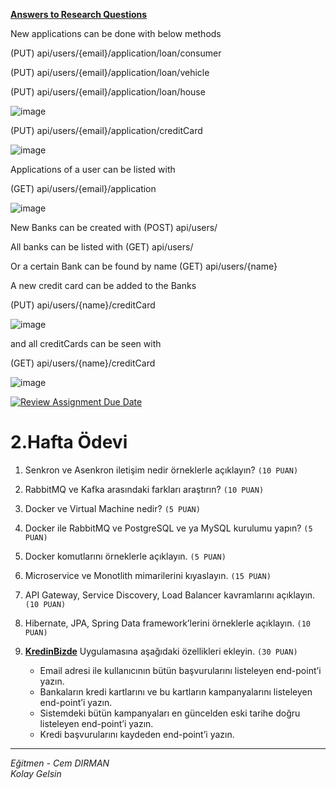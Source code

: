 

[**Answers to Research Questions**](https://github.com/Definex-Java-Spring-Bootcampp/week-2-AgemennoN/blob/main/bootcampweek2.pdf)

New applications can be done with below methods 

(PUT) api/users/{email}/application/loan/consumer

(PUT) api/users/{email}/application/loan/vehicle

(PUT) api/users/{email}/application/loan/house

![image](https://github.com/Definex-Java-Spring-Bootcampp/week-2-AgemennoN/assets/81033171/d1208cd3-018f-492b-86e4-4946dbd51b54)

(PUT) api/users/{email}/application/creditCard

![image](https://github.com/Definex-Java-Spring-Bootcampp/week-2-AgemennoN/assets/81033171/69e4aac8-75ac-4c73-ac3d-c9f4523aeb81)

Applications of a user can be listed with

(GET) api/users/{email}/application

![image](https://github.com/Definex-Java-Spring-Bootcampp/week-2-AgemennoN/assets/81033171/de1e3afb-ccd7-49d6-b39a-663608d025a2)

New Banks can be created with (POST) api/users/

All banks can be listed with  (GET) api/users/

Or a certain Bank can be found by name (GET) api/users/{name}

A new credit card can be added to the Banks

(PUT) api/users/{name}/creditCard

![image](https://github.com/Definex-Java-Spring-Bootcampp/week-2-AgemennoN/assets/81033171/24747b14-fa1d-4f38-a06e-ccb9fc96e64d)

and all creditCards can be seen with

(GET) api/users/{name}/creditCard

![image](https://github.com/Definex-Java-Spring-Bootcampp/week-2-AgemennoN/assets/81033171/1599f04b-213a-4836-9c62-01a1fe929c71)




[![Review Assignment Due Date](https://classroom.github.com/assets/deadline-readme-button-24ddc0f5d75046c5622901739e7c5dd533143b0c8e959d652212380cedb1ea36.svg)](https://classroom.github.com/a/A05Yfs1j)
# 2.Hafta Ödevi

1. Senkron ve Asenkron iletişim nedir örneklerle açıklayın? `(10 PUAN)`

2. RabbitMQ ve Kafka arasındaki farkları araştırın? `(10 PUAN)`

3. Docker ve Virtual Machine nedir? `(5 PUAN)`

4. Docker ile RabbitMQ ve PostgreSQL ve ya MySQL kurulumu yapın? `(5 PUAN)`

5. Docker komutlarını örneklerle açıklayın. `(5 PUAN)`

6. Microservice ve Monotlith mimarilerini kıyaslayın. `(15 PUAN)`

7. API Gateway, Service Discovery, Load Balancer kavramlarını açıklayın. `(10 PUAN)`

8. Hibernate, JPA, Spring Data framework’lerini örneklerle açıklayın. `(10 PUAN)`

9. [**KredinBizde**](https://github.com/Definex-Java-Spring-Bootcampp/kredinbizde-service) Uygulamasına aşağıdaki özellikleri ekleyin. `(30 PUAN)`
    - Email adresi ile kullanıcının bütün başvurularını listeleyen end-point’i yazın.
    - Bankaların kredi kartlarını ve bu kartların kampanyalarını listeleyen end-point’i yazın.
    - Sistemdeki bütün kampanyaları en güncelden eski tarihe doğru listeleyen end-point’i yazın.
    - Kredi başvurularını kaydeden end-point’i yazın.
---
*Eğitmen - Cem DIRMAN*  
*Kolay Gelsin*
